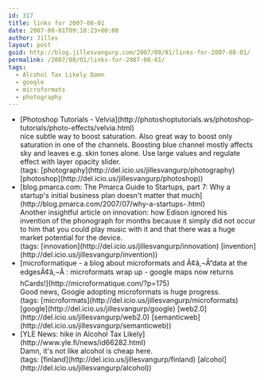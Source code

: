 ```yaml
---
id: 317
title: links for 2007-08-01
date: 2007-08-01T09:18:23+00:00
author: Jilles
layout: post
guid: http://blog.jillesvangurp.com/2007/08/01/links-for-2007-08-01/
permalink: /2007/08/01/links-for-2007-08-01/
tags:
  - Alcohol Tax Likely Damn
  - google
  - microformats
  - photography
---
```

<ul class="delicious">
	<li>
		<div class="delicious-link">[Photoshop Tutorials - Velvia](http://photoshoptutorials.ws/photoshop-tutorials/photo-effects/velvia.html)</div>
		<div class="delicious-extended">nice subtle way to boost saturation. Also great way to boost only saturation in one of the channels. Boosting blue channel mostly affects sky and leaves e.g. skin tones alone. Use large values and regulate effect with layer opacity slider.</div>
		<div class="delicious-tags">(tags: [photography](http://del.icio.us/jillesvangurp/photography) [photoshop](http://del.icio.us/jillesvangurp/photoshop))</div>
	</li>
	<li>
		<div class="delicious-link">[blog.pmarca.com: The Pmarca Guide to Startups, part 7: Why a startup's initial business plan doesn't matter that much](http://blog.pmarca.com/2007/07/why-a-startups-.html)</div>
		<div class="delicious-extended">Another insightful article on innovation: how Edison ignored his invention of the phonograph for months because it simply did not occur to him that you could play music with it and that there was a huge market potential for the device.</div>
		<div class="delicious-tags">(tags: [innovation](http://del.icio.us/jillesvangurp/innovation) [invention](http://del.icio.us/jillesvangurp/invention))</div>
	</li>
	<li>
		<div class="delicious-link">[microformatique - a blog about microformats and Ã¢â‚¬Å“data at the edgesÃ¢â‚¬Â : microformats wrap up - google maps now returns hCards!](http://microformatique.com/?p=175)</div>
		<div class="delicious-extended">Good news, Google adopting microformats is huge progress.</div>
		<div class="delicious-tags">(tags: [microformats](http://del.icio.us/jillesvangurp/microformats) [google](http://del.icio.us/jillesvangurp/google) [web2.0](http://del.icio.us/jillesvangurp/web2.0) [semanticweb](http://del.icio.us/jillesvangurp/semanticweb))</div>
	</li>
	<li>
		<div class="delicious-link">[YLE News: hike in Alcohol Tax Likely](http://www.yle.fi/news/id66282.html)</div>
		<div class="delicious-extended">Damn, it's not like alcohol is cheap here.</div>
		<div class="delicious-tags">(tags: [finland](http://del.icio.us/jillesvangurp/finland) [alcohol](http://del.icio.us/jillesvangurp/alcohol))</div>
	</li>
</ul>

